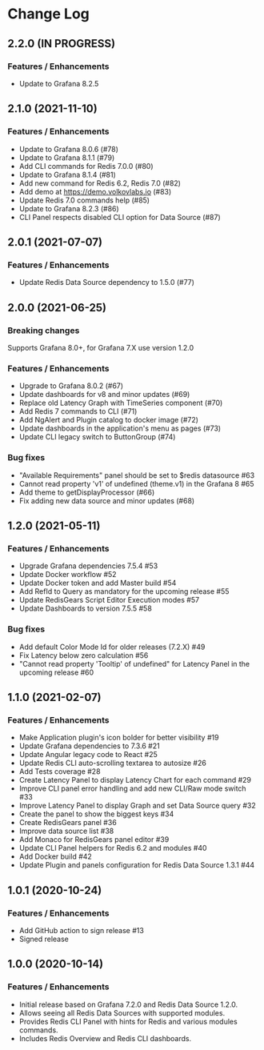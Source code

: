 # Change Log

## 2.2.0 (IN PROGRESS)

### Features / Enhancements

- Update to Grafana 8.2.5

## 2.1.0 (2021-11-10)

### Features / Enhancements

- Update to Grafana 8.0.6 (#78)
- Update to Grafana 8.1.1 (#79)
- Add CLI commands for Redis 7.0.0 (#80)
- Update to Grafana 8.1.4 (#81)
- Add new command for Redis 6.2, Redis 7.0 (#82)
- Add demo at https://demo.volkovlabs.io (#83)
- Update Redis 7.0 commands help (#85)
- Update to Grafana 8.2.3 (#86)
- CLI Panel respects disabled CLI option for Data Source (#87)

## 2.0.1 (2021-07-07)

### Features / Enhancements

- Update Redis Data Source dependency to 1.5.0 (#77)

## 2.0.0 (2021-06-25)

### Breaking changes

Supports Grafana 8.0+, for Grafana 7.X use version 1.2.0

### Features / Enhancements

- Upgrade to Grafana 8.0.2 (#67)
- Update dashboards for v8 and minor updates (#69)
- Replace old Latency Graph with TimeSeries component (#70)
- Add Redis 7 commands to CLI (#71)
- Add NgAlert and Plugin catalog to docker image (#72)
- Update dashboards in the application's menu as pages (#73)
- Update CLI legacy switch to ButtonGroup (#74)

### Bug fixes

- "Available Requirements" panel should be set to $redis datasource #63
- Cannot read property 'v1' of undefined (theme.v1) in the Grafana 8 #65
- Add theme to getDisplayProcessor (#66)
- Fix adding new data source and minor updates (#68)

## 1.2.0 (2021-05-11)

### Features / Enhancements

- Upgrade Grafana dependencies 7.5.4 #53
- Update Docker workflow #52
- Update Docker token and add Master build #54
- Add RefId to Query as mandatory for the upcoming release #55
- Update RedisGears Script Editor Execution modes #57
- Update Dashboards to version 7.5.5 #58

### Bug fixes

- Add default Color Mode Id for older releases (7.2.X) #49
- Fix Latency below zero calculation #56
- "Cannot read property 'Tooltip' of undefined" for Latency Panel in the upcoming release #60

## 1.1.0 (2021-02-07)

### Features / Enhancements

- Make Application plugin's icon bolder for better visibility #19
- Update Grafana dependencies to 7.3.6 #21
- Update Angular legacy code to React #25
- Update Redis CLI auto-scrolling textarea to autosize #26
- Add Tests coverage #28
- Create Latency Panel to display Latency Chart for each command #29
- Improve CLI panel error handling and add new CLI/Raw mode switch #33
- Improve Latency Panel to display Graph and set Data Source query #32
- Create the panel to show the biggest keys #34
- Create RedisGears panel #36
- Improve data source list #38
- Add Monaco for RedisGears panel editor #39
- Update CLI Panel helpers for Redis 6.2 and modules #40
- Add Docker build #42
- Update Plugin and panels configuration for Redis Data Source 1.3.1 #44

## 1.0.1 (2020-10-24)

### Features / Enhancements

- Add GitHub action to sign release #13
- Signed release

## 1.0.0 (2020-10-14)

### Features / Enhancements

- Initial release based on Grafana 7.2.0 and Redis Data Source 1.2.0.
- Allows seeing all Redis Data Sources with supported modules.
- Provides Redis CLI Panel with hints for Redis and various modules commands.
- Includes Redis Overview and Redis CLI dashboards.
